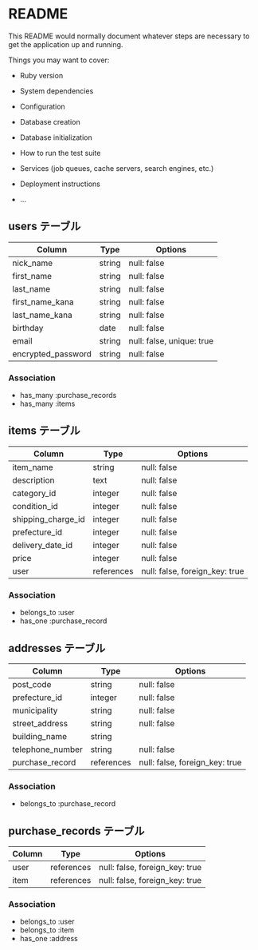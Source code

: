 # README

This README would normally document whatever steps are necessary to get the
application up and running.

Things you may want to cover:

* Ruby version

* System dependencies

* Configuration

* Database creation

* Database initialization

* How to run the test suite

* Services (job queues, cache servers, search engines, etc.)

* Deployment instructions

* ...


## users テーブル	
	
| Column             | Type   | Options                              |	
| ------------------ | ------ | ------------------------------------ |	
| nick_name          | string | null: false                          |	
| first_name         | string | null: false                          |	
| last_name          | string | null: false                          |	
| first_name_kana    | string | null: false                          |	
| last_name_kana     | string | null: false                          |
| birthday           | date   | null: false                          |	
| email              | string | null: false, unique: true            |	
| encrypted_password | string | null: false                          |	

### Association

- has_many :purchase_records
- has_many :items



## items テーブル	
	
| Column                | Type       | Options                        |	
| --------------------- | ---------- | ------------------------------ |	
| item_name             | string     | null: false                    |	
| description           | text       | null: false                    |	
| category_id           | integer    | null: false                    |	
| condition_id          | integer    | null: false                    |	
| shipping_charge_id    | integer    | null: false                    |	
| prefecture_id         | integer    | null: false                    |	
| delivery_date_id      | integer    | null: false                    |	
| price                 | integer    | null: false                    |	
| user                  | references | null: false, foreign_key: true |

### Association

- belongs_to :user
- has_one :purchase_record



## addresses テーブル	
	
| Column             | Type       | Options                        |	
| ------------------ | ---------- | ------------------------------ |	
| post_code          | string     | null: false                    |	
| prefecture_id      | integer    | null: false                    |	
| municipality       | string     | null: false                    |	
| street_address     | string     | null: false                    |	
| building_name      | string     |                                |	
| telephone_number   | string     | null: false                    |	
| purchase_record    | references | null: false, foreign_key: true |


### Association

- belongs_to :purchase_record



## purchase_records テーブル	

| Column             | Type       | Options                        |	
| ------------------ | ---------- | ------------------------------ |	
| user               | references | null: false, foreign_key: true |
| item               | references | null: false, foreign_key: true |

### Association

- belongs_to :user
- belongs_to :item
- has_one :address
